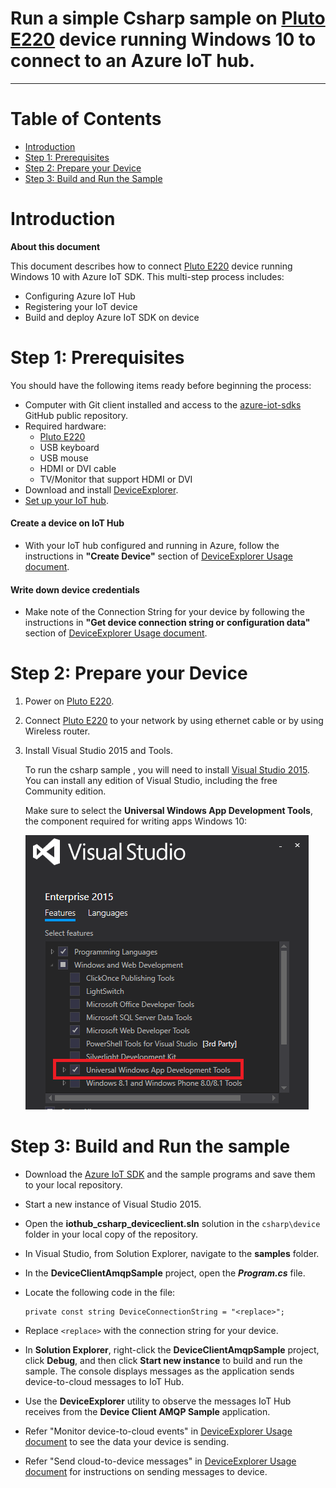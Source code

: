 Run a simple Csharp sample on [Pluto E220](http://client.mitac.com/products-Embedded-Box-PC-PlutoE220.html) device running Windows 10 to connect to an Azure IoT hub.
===
---

# Table of Contents

-   [Introduction](#Introduction)
-   [Step 1: Prerequisites](#Prerequisites)
-   [Step 2: Prepare your Device](#PrepareDevice)
-   [Step 3: Build and Run the Sample](#Build)

<a name="Introduction"></a>
# Introduction

**About this document**

This document describes how to connect [Pluto E220](http://client.mitac.com/products-Embedded-Box-PC-PlutoE220.html) device running Windows 10 with Azure IoT SDK. This multi-step process includes:
-   Configuring Azure IoT Hub
-   Registering your IoT device
-   Build and deploy Azure IoT SDK on device

<a name="Prerequisites"></a>
# Step 1: Prerequisites

You should have the following items ready before beginning the process:

-   Computer with Git client installed and access to the
    [azure-iot-sdks](https://github.com/Azure/azure-iot-sdks) GitHub
    public repository.
-   Required hardware:
	-   [Pluto E220](http://client.mitac.com/products-Embedded-Box-PC-PlutoE220.html)
	-   USB keyboard
	-   USB mouse
	-   HDMI or DVI cable
	-   TV/Monitor that support HDMI or DVI
-   Download and install [DeviceExplorer](https://github.com/Azure/azure-iot-sdks/releases).
-   [Set up your IoT hub](https://github.com/Azure/azure-iot-device-ecosystem/blob/master/setup_iothub.md).

#### Create a device on IoT Hub
-   With your IoT hub configured and running in Azure, follow the instructions in **"Create Device"** section of [DeviceExplorer Usage document](https://github.com/Azure/azure-iot-sdk-csharp/blob/master/tools/DeviceExplorer/readme.md).

#### Write down device credentials
-   Make note of the Connection String for your device by following the instructions in **"Get device connection string or configuration data"** section of [DeviceExplorer Usage document](https://github.com/Azure/azure-iot-sdk-csharp/blob/master/tools/DeviceExplorer/readme.md).

<a name="PrepareDevice"></a>
# Step 2: Prepare your Device

1.  Power on [Pluto E220](http://client.mitac.com/products-Embedded-Box-PC-PlutoE220.html).

2.  Connect [Pluto E220](http://client.mitac.com/products-Embedded-Box-PC-PlutoE220.html) to your network by using ethernet cable or by using Wireless router.

2.  Install Visual Studio 2015 and Tools. 

    To run the csharp sample , you will need to install [Visual Studio 2015](https://www.visualstudio.com/en-us/products/vs-2015-product-editions.aspx). You can install any edition of Visual Studio, including the free Community edition.

    Make sure to select the **Universal Windows App Development Tools**, the component required for writing apps Windows 10:

    ![Universal Windows App Development Tools](./media/install_tools_for_windows10.png)

<a name="Build"></a>
# Step 3: Build and Run the sample

-   Download the [Azure IoT SDK](https://github.com/Azure/azure-iot-sdks) and the sample programs and save them to your local repository.
-   Start a new instance of Visual Studio 2015.
-   Open the **iothub_csharp_deviceclient.sln** solution in the `csharp\device` folder in your local copy of the repository.
-   In Visual Studio, from Solution Explorer, navigate to the **samples** folder.
-   In the **DeviceClientAmqpSample** project, open the ***Program.cs*** file.
-   Locate the following code in the file:

        private const string DeviceConnectionString = "<replace>";
        
-   Replace `<replace>` with the connection string for your device.
-   In **Solution Explorer**, right-click the **DeviceClientAmqpSample** project, click **Debug**, and then click **Start new instance** to build and run the sample. The console displays messages as the application sends device-to-cloud messages to IoT Hub.
-   Use the **DeviceExplorer** utility to observe the messages IoT Hub receives from the **Device Client AMQP Sample** application.
-   Refer "Monitor device-to-cloud events" in [DeviceExplorer Usage document](https://github.com/Azure/azure-iot-sdk-csharp/blob/master/tools/DeviceExplorer/readme.md) to see the data your device is sending.
-   Refer "Send cloud-to-device messages" in [DeviceExplorer Usage document](https://github.com/Azure/azure-iot-sdk-csharp/blob/master/tools/DeviceExplorer/readme.md) for instructions on sending messages to device.
